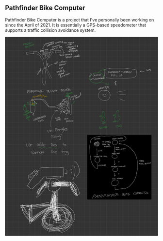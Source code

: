 ## Pathfinder Bike Computer
Pathfinder Bike Computer is a project that I've personally been working on since the April of 2021. It is essentially a GPS-based speedometer that supports a traffic collision avoidance system.

![Diagram](/E743A8E7-D220-4DC3-B5E8-8931D5FC5DD2.jpeg)
